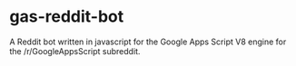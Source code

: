 # gas-reddit-bot
A Reddit bot written in javascript for the Google Apps Script V8 engine for the /r/GoogleAppsScript subreddit.
